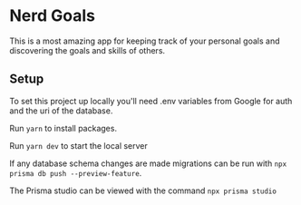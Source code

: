 # Nerd Goals

This is a most amazing app for keeping track of your personal goals and
discovering the goals and skills of others.

## Setup

To set this project up locally you'll need .env variables from Google for auth
and the uri of the database.

Run `yarn` to install packages.

Run `yarn dev` to start the local server

If any database schema changes are made migrations can be run with
`npx prisma db push --preview-feature`.

The Prisma studio can be viewed with the command `npx prisma studio`

